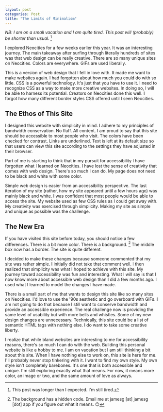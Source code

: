 ```yaml
---
layout: post
categories: Post
title: "The Limits of Minimalism"
---
```


*NB: I am on a small vacation and I am quite tired. This post will (probably) be shorter than usual.* [^1]

I explored Neocities for a few weeks earlier this year. It was an interesting journey. The main takeaway after surfing through literally hundreds of sites was that web design can be really creative. There are so many unique sites on Neocities. Colors are everywhere. GIFs are used liberally.

This is a version of web design that I fell in love with. It made me want to make websites again. I had forgotten about how much you could do with so little. CSS is a powerful technology. It's just that you have to use it. I need to recognize CSS as a way to make more creative websites. In doing so, I will be able to harness its potential. Creators on Neocities done this well. I forgot how many different border styles CSS offered until I seen Neocities.

## The Ethos of This Site

I designed this website with simplicity in mind. I adhere to my principles of bandwidth conservation. No fluff. All content. I am proud to say that this site should be accessible to most people who visit. The colors have been checked for contrast. Links are underlined. Text is left at its default size so that users can view this site according to the settings they have adjusted in their browser.

Part of me is starting to think that in my pursuit for accessibility I have forgotten what I learned on Neocities. I have lost the sense of creativity that comes with web design. There's so much I can do. My page does not need to be black and white with some color.

Simple web design is easier from an accessibility perspective. The last iteration of my site (rather, how my site appeared until a few hours ago) was mainly black and white. I was confident that most people would be able to access the site. My website used as few CSS rules as I could get away with. My creativity was exercised through simplicity. Making my site as simple and unique as possible was the challenge.

## The New Era

If you have visited this site before today, you should notice a few differences. There is a bit more color. There is a background. [^2] The middle box now has a border. The site is quite different.

I decided to make these changes because someone commented that my site was rather simple. I initially did not take that comment well. I then realized that simplicity was what I hoped to achieve with this site. My journey toward accessibility was fun and interesting. What I will say is that I now know more about accessible web design than I did a few months ago. I used what I learned to model the changes I have made.

There is a small part of me that wants to design this site like so many sites on Neocities. I'd love to use the '90s aesthetic and go overboard with GIFs. I am not going to do that because I still want to conserve bandwidth and provide an accessible experience. The real challenge now is providing the same level of usability but with more bells and whistles. Some of my new design changes are unnecessary. Technically, this site could be a list of semantic HTML tags with nothing else. I do want to take some creative liberty.

I realize that while bland websites are interesting to me for accessibility reasons, there's so much I can do with the web. Building this personal website is like a hobby to me. I am on vacation but I am still thinking a bit about this site. When I have nothing else to work on, this site is here for me. I'll probably never stop tinkering with it. I want to find my own style. My own style isn't completely barebones. It's one that is both accessible and unique. I'm still exploring exactly what that means. For now, it means more color, an image or two, and the same amount of love as always.

[^1]: This post was longer than I expected. I'm still tired.
[^2]: The background has a hidden code. Email me at jamesg [at] jamesg [dot] app if you figure out what it means. :wink: